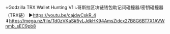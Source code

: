 ⭐Godzilla TRX Wallet Hunting V1
⤵哥斯拉区块链钱包助记词碰撞器/密钥碰撞器（TRX链）
▶https://youtu.be/cajdwCskR_4
⬇https://mega.nz/file/Td0zVKaS#5yLJdkHK94AmsZidcx27B8G6BT7X1AVWnmb_sEC9pb8
